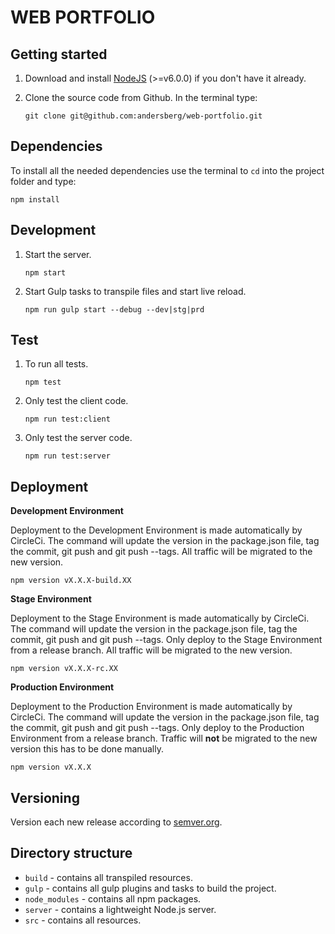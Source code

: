 # WEB PORTFOLIO

## Getting started
1. Download and install [NodeJS](https://nodejs.org) (>=v6.0.0) if you don't have it already.

2. Clone the source code from Github. In the terminal type:

    ```
    git clone git@github.com:andersberg/web-portfolio.git
    ```

## Dependencies
To install all the needed dependencies use the terminal to `cd` into the project folder and type:

```
npm install
```

## Development
1. Start the server.

    ```
    npm start
    ```

2. Start Gulp tasks to transpile files and start live reload.

    ```
    npm run gulp start --debug --dev|stg|prd
    ```

## Test
1. To run all tests.

    ```
    npm test
    ```

2. Only test the client code.

    ```
    npm run test:client
    ```

3. Only test the server code.

    ```
    npm run test:server
    ```

## Deployment

**Development Environment**

Deployment to the Development Environment is made automatically by CircleCi. The command will update the version in the package.json file, tag the commit, git push and git push --tags. All traffic will be migrated to the new version.

```
npm version vX.X.X-build.XX
```

**Stage Environment**

Deployment to the Stage Environment is made automatically by CircleCi. The command will update the version in the package.json file, tag the commit, git push and git push --tags. Only deploy to the Stage Environment from a release branch. All traffic will be migrated to the new version.

```
npm version vX.X.X-rc.XX
```

**Production Environment**

Deployment to the Production Environment is made automatically by CircleCi. The command will update the version in the package.json file, tag the commit, git push and git push --tags. Only deploy to the Production Environment from a release branch. Traffic will **not** be migrated to the new version this has to be done manually.

```
npm version vX.X.X
```

## Versioning

Version each new release according to [semver.org](semver.org).

## Directory structure
* `build` - contains all transpiled resources.
* `gulp` - contains all gulp plugins and tasks to build the project.
* `node_modules` - contains all npm packages.
* `server` - contains a lightweight Node.js server.
* `src` - contains all resources.

